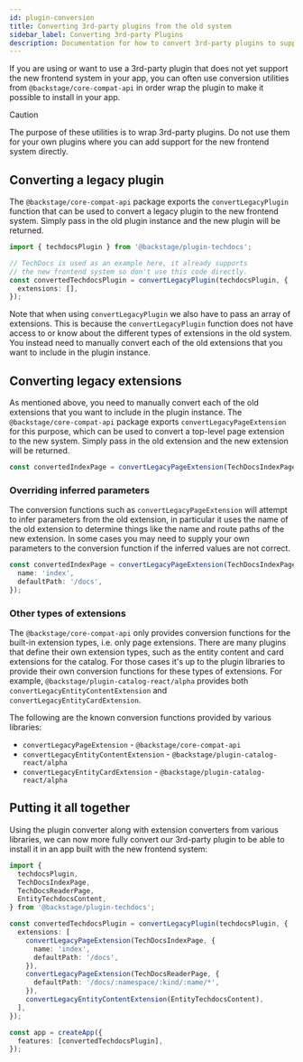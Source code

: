 ```yaml
---
id: plugin-conversion
title: Converting 3rd-party plugins from the old system
sidebar_label: Converting 3rd-party Plugins
description: Documentation for how to convert 3rd-party plugins to support the new frontend system.
---
```


If you are using or want to use a 3rd-party plugin that does not yet support the new frontend system in your app, you can often use conversion utilities from `@backstage/core-compat-api` in order wrap the plugin to make it possible to install in your app.

> [!CAUTION]
> The purpose of these utilities is to wrap 3rd-party plugins. Do not use them for your own plugins where you can add support for the new frontend system directly.

## Converting a legacy plugin

The `@backstage/core-compat-api` package exports the `convertLegacyPlugin` function that can be used to convert a legacy plugin to the new frontend system. Simply pass in the old plugin instance and the new plugin will be returned.

```ts
import { techdocsPlugin } from '@backstage/plugin-techdocs';

// TechDocs is used as an example here, it already supports
// the new frontend system so don't use this code directly.
const convertedTechdocsPlugin = convertLegacyPlugin(techdocsPlugin, {
  extensions: [],
});
```

Note that when using `convertLegacyPlugin` we also have to pass an array of extensions. This is because the `convertLegacyPlugin` function does not have access to or know about the different types of extensions in the old system. You instead need to manually convert each of the old extensions that you want to include in the plugin instance.

## Converting legacy extensions

As mentioned above, you need to manually convert each of the old extensions that you want to include in the plugin instance. The `@backstage/core-compat-api` package exports `convertLegacyPageExtension` for this purpose, which can be used to convert a top-level page extension to the new system. Simply pass in the old extension and the new extension will be returned.

```ts
const convertedIndexPage = convertLegacyPageExtension(TechDocsIndexPage);
```

### Overriding inferred parameters

The conversion functions such as `convertLegacyPageExtension` will attempt to infer parameters from the old extension, in particular it uses the name of the old extension to determine things like the name and route paths of the new extension. In some cases you may need to supply your own parameters to the conversion function if the inferred values are not correct.

```ts
const convertedIndexPage = convertLegacyPageExtension(TechDocsIndexPage, {
  name: 'index',
  defaultPath: '/docs',
});
```

### Other types of extensions

The `@backstage/core-compat-api` only provides conversion functions for the built-in extension types, i.e. only page extensions. There are many plugins that define their own extension types, such as the entity content and card extensions for the catalog. For those cases it's up to the plugin libraries to provide their own conversion functions for these types of extensions. For example, `@backstage/plugin-catalog-react/alpha` provides both `convertLegacyEntityContentExtension` and `convertLegacyEntityCardExtension`.

The following are the known conversion functions provided by various libraries:

- `convertLegacyPageExtension` - `@backstage/core-compat-api`
- `convertLegacyEntityContentExtension` - `@backstage/plugin-catalog-react/alpha`
- `convertLegacyEntityCardExtension` - `@backstage/plugin-catalog-react/alpha`

## Putting it all together

Using the plugin converter along with extension converters from various libraries, we can now more fully convert our 3rd-party plugin to be able to install it in an app built with the new frontend system:

```ts
import {
  techdocsPlugin,
  TechDocsIndexPage,
  TechDocsReaderPage,
  EntityTechdocsContent,
} from '@backstage/plugin-techdocs';

const convertedTechdocsPlugin = convertLegacyPlugin(techdocsPlugin, {
  extensions: [
    convertLegacyPageExtension(TechDocsIndexPage, {
      name: 'index',
      defaultPath: '/docs',
    }),
    convertLegacyPageExtension(TechDocsReaderPage, {
      defaultPath: '/docs/:namespace/:kind/:name/*',
    }),
    convertLegacyEntityContentExtension(EntityTechdocsContent),
  ],
});

const app = createApp({
  features: [convertedTechdocsPlugin],
});
```
